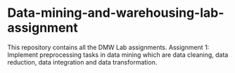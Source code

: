 # Data-mining-and-warehousing-lab-assignment
This repository contains all the DMW Lab assignments.
Assignment 1: Implement preprocessing tasks in data mining which are data cleaning, data reduction, data integration and data transformation.
